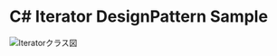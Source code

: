 # C# Iterator DesignPattern Sample
![Iteratorクラス図](https://user-images.githubusercontent.com/40718695/54868110-3a66e600-4dcc-11e9-84cd-206592953f32.jpg)
